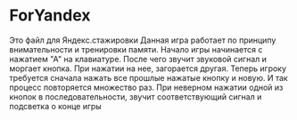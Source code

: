 # ForYandex
Это файл для Яндекс.стажировки
Данная игра работает по принципу внимательности и тренировки памяти.
Начало игры начинается с нажатием "А" на клавиатуре. После чего звучит звуковой сигнал и моргает кнопка. При нажатии на нее, загорается другая. 
Теперь игроку требуется сначала нажать все прошлые нажатые кнопку и новую. И так процесс повторяется множество раз. При неверном нажатии одной из кнопок в последовательности,
звучит соответствующий сигнал и подсветка о конце игры
